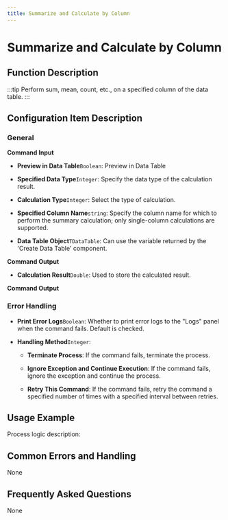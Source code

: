 ```yaml
---
title: Summarize and Calculate by Column
---
```


# Summarize and Calculate by Column

## Function Description

:::tip 
Perform sum, mean, count, etc., on a specified column of the data table.
:::

## Configuration Item Description

### General

**Command Input**

- **Preview in Data Table**`Boolean`: Preview in Data Table

- **Specified Data Type**`Integer`: Specify the data type of the calculation result.

- **Calculation Type**`Integer`: Select the type of calculation.

- **Specified Column Name**`string`: Specify the column name for which to perform the summary calculation; only single-column calculations are supported.

- **Data Table Object**`TDataTable`: Can use the variable returned by the 'Create Data Table' component.


**Command Output**

- **Calculation Result**`Double`: Used to store the calculated result.


**Command Output**

### Error Handling

- **Print Error Logs**`Boolean`: Whether to print error logs to the "Logs" panel when the command fails. Default is checked. 

- **Handling Method**`Integer`:

    - **Terminate Process**: If the command fails, terminate the process.

    - **Ignore Exception and Continue Execution**: If the command fails, ignore the exception and continue the process.

    - **Retry This Command**: If the command fails, retry the command a specified number of times with a specified interval between retries.

## Usage Example

Process logic description:

## Common Errors and Handling

None

## Frequently Asked Questions

None

